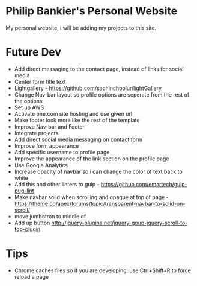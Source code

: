 # Philip Bankier's Personal Website
My personal website, i will be adding my projects to this site.
# Future Dev
* Add direct messaging to the contact page, instead of links for social media
* Center form title text
* Lightgallery - https://github.com/sachinchoolur/lightGallery
* Change Nav-bar layout so profile options are seperate from the rest of the options
* Set up AWS
* Activate one.com site hosting and use given url
* Make footer look more like the rest of the template
* Improve Nav-bar and Footer
* Integrate projects 
* Add direct social media messaging on contact form 
* Improve form appearance
* Add specific username to profile page
* Improve the appearance of the link section on the profile page
* Use Google Analytics
* Increase opacity of navbar so i can change the color of text back to white
* Add this and other linters to gulp - https://github.com/emartech/gulp-pug-lint
* Make navbar solid when scrolling and opaque at top of page -https://theme.co/apex/forums/topic/transparent-navbar-to-solid-on-scroll/
* move jumbotron to middle of 
* Add up button http://jquery-plugins.net/jquery-goup-jquery-scroll-to-top-plugin


# Tips
* Chrome caches files so if you are developing, use Ctrl+Shift+R to force reload a page